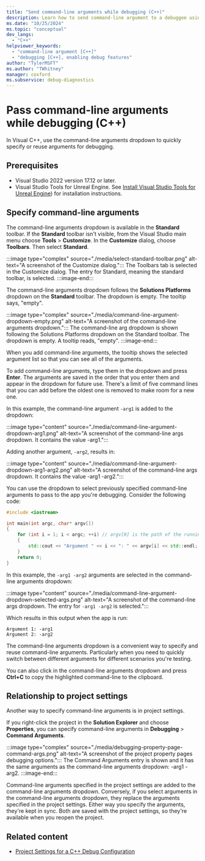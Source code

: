 ```yaml
---
title: "Send command-line arguments while debugging (C++)"
description: Learn how to send command-line argument to a debuggee using the new command line arguments dropdown.
ms.date: "10/25/2024"
ms.topic: "conceptual"
dev_langs:
  - "C++"
helpviewer_keywords:
  - "command-line argument [C++]"
  - "debugging [C++], enabling debug features"
author: "TylerMSFT"
ms.author: "TWhitney"
manager: coxford
ms.subservice: debug-diagnostics
---
```

# Pass command-line arguments while debugging (C++)

In Visual C++, use the command-line arguments dropdown to quickly specify or reuse arguments for debugging.

## Prerequisites

- Visual Studio 2022 version 17.12 or later.
- Visual Studio Tools for Unreal Engine. See [Install Visual Studio Tools for Unreal Engine](/visualstudio/gamedev/unreal/get-started/vs-tools-unreal-install)) for installation instructions.

## Specify command-line arguments

The command-line arguments dropdown is available in the **Standard** toolbar. If the **Standard** toolbar isn't visible, from the Visual Studio main menu choose **Tools** > **Customize**. In the **Customize** dialog, choose **Toolbars**. Then select **Standard**.

:::image type="complex" source="./media/select-standard-toolbar.png" alt-text="A screenshot of the Customize dialog.":::
The Toolbars tab is selected in the Customize dialog. The entry for Standard, meaning the standard toolbar, is selected.
:::image-end:::

The command-line arguments dropdown follows the **Solutions Platforms** dropdown on the **Standard** toolbar. The dropdown is empty. The tooltip says, "empty".

:::image type="complex" source="./media/command-line-argument-dropdown-empty.png" alt-text="A screenshot of the command-line arguments dropdown.":::
The command-line arg dropdown is shown following the Solutions Platforms dropdown on the Standard toolbar. The dropdown is empty. A tooltip reads, "empty".
:::image-end:::

When you add command-line arguments, the tooltip shows the selected argument list so that you can see all of the arguments.

To add command-line arguments, type them in the dropdown and press **Enter**. The arguments are saved in the order that you enter them and appear in the dropdown for future use. There's a limit of five command lines that you can add before the oldest one is removed to make room for a new one.

In this example, the command-line argument `-arg1` is added to the dropdown:

:::image type="content" source="./media/command-line-argument-dropdown-arg1.png" alt-text="A screenshot of the command-line args dropdown. It contains the value -arg1.":::

Adding another argument, `-arg2`, results in:

:::image type="content" source="./media/command-line-argument-dropdown-arg1-arg2.png" alt-text="A screenshot of the command-line args dropdown. It contains the value -arg1 -arg2.":::

You can use the dropdown to select previously specified command-line arguments to pass to the app you're debugging. Consider the following code:

```cpp
#include <iostream>

int main(int argc, char* argv[]) 
{
    for (int i = 1; i < argc; ++i) // argv[0] is the path of the running program
    {
        std::cout << "Argument " << i << ": " << argv[i] << std::endl;
    }
    return 0;
}
```

In this example, the `-arg1 -arg2` arguments are selected in the command-line arguments dropdown:

:::image type="content" source="./media/command-line-argument-dropdown-selected-args.png" alt-text="A screenshot of the command-line args dropdown. The entry for `-arg1 -arg2` is selected.":::

Which results in this output when the app is run:

```output
Argument 1: -arg1
Argument 2: -arg2
```

The command-line arguments dropdown is a convenient way to specify and reuse command-line arguments. Particularly when you need to quickly switch between different arguments for different scenarios you're testing.

You can also click in the command-line arguments dropdown and press **Ctrl+C** to copy the highlighted command-line to the clipboard.

## Relationship to project settings

Another way to specify command-line arguments is in project settings.

If you right-click the project in the **Solution Explorer** and choose **Properties**, you can specify command-line arguments in **Debugging** > **Command Arguments**.

:::image type="complex" source="./media/debugging-property-page-command-args.png" alt-text="A screenshot of the project property pages debugging options.":::
The Command Arguments entry is shown and it has the same arguments as the command-line arguments dropdown: -arg1 -arg2.
:::image-end:::

Command-line arguments specified in the project settings are added to the command-line arguments dropdown. Conversely, if you select arguments in the command-line arguments dropdown, they replace the arguments specified in the project settings. Either way you specify the arguments, they're kept in sync. Both are saved with the project settings, so they're available when you reopen the project.

## Related content

- [Project Settings for a C++ Debug Configuration](../debugger/project-settings-for-a-cpp-debug-configuration.md)